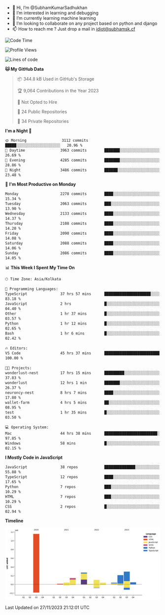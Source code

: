 - 👋 Hi, I’m @SubhamKumarSadhukhan
- 👀 I’m interested in learning and debugging
- 🌱 I’m currently learning machine learning
- 💞️ I’m looking to collaborate on any project based on python and django
- 📫 How to reach me ?
      Just drop a mail in idiot@subhamsk.cf

<!---
SubhamKumarSadhukhan/SubhamKumarSadhukhan is a ✨ special ✨ repository because its `README.md` (this file) appears on your GitHub profile.
You can click the Preview link to take a look at your changes.
--->


<!--START_SECTION:waka-->
![Code Time](http://img.shields.io/badge/Code%20Time-1%2C740%20hrs%2044%20mins-blue)

![Profile Views](http://img.shields.io/badge/Profile%20Views-0-blue)

![Lines of code](https://img.shields.io/badge/From%20Hello%20World%20I%27ve%20Written-2.4%20million%20lines%20of%20code-blue)

**🐱 My GitHub Data** 

> 📦 344.8 kB Used in GitHub's Storage 
 > 
> 🏆 9,064 Contributions in the Year 2023
 > 
> 🚫 Not Opted to Hire
 > 
> 📜 24 Public Repositories 
 > 
> 🔑 34 Private Repositories 
 > 
**I'm a Night 🦉** 

```text
🌞 Morning                3112 commits        █████░░░░░░░░░░░░░░░░░░░░   20.96 % 
🌆 Daytime                3963 commits        ███████░░░░░░░░░░░░░░░░░░   26.69 % 
🌃 Evening                4285 commits        ███████░░░░░░░░░░░░░░░░░░   28.86 % 
🌙 Night                  3486 commits        ██████░░░░░░░░░░░░░░░░░░░   23.48 % 
```
📅 **I'm Most Productive on Monday** 

```text
Monday                   2278 commits        ████░░░░░░░░░░░░░░░░░░░░░   15.34 % 
Tuesday                  2063 commits        ███░░░░░░░░░░░░░░░░░░░░░░   13.90 % 
Wednesday                2133 commits        ████░░░░░░░░░░░░░░░░░░░░░   14.37 % 
Thursday                 2108 commits        ████░░░░░░░░░░░░░░░░░░░░░   14.20 % 
Friday                   2090 commits        ████░░░░░░░░░░░░░░░░░░░░░   14.08 % 
Saturday                 2088 commits        ████░░░░░░░░░░░░░░░░░░░░░   14.06 % 
Sunday                   2086 commits        ████░░░░░░░░░░░░░░░░░░░░░   14.05 % 
```


📊 **This Week I Spent My Time On** 

```text
🕑︎ Time Zone: Asia/Kolkata

💬 Programming Languages: 
TypeScript               37 hrs 57 mins      █████████████████████░░░░   83.18 % 
JavaScript               2 hrs               █░░░░░░░░░░░░░░░░░░░░░░░░   04.40 % 
Other                    1 hr 37 mins        █░░░░░░░░░░░░░░░░░░░░░░░░   03.57 % 
Python                   1 hr 12 mins        █░░░░░░░░░░░░░░░░░░░░░░░░   02.65 % 
Bash                     1 hr 6 mins         █░░░░░░░░░░░░░░░░░░░░░░░░   02.42 % 

🔥 Editors: 
VS Code                  45 hrs 37 mins      █████████████████████████   100.00 % 

🐱‍💻 Projects: 
wonderlust-nest          17 hrs 15 mins      █████████░░░░░░░░░░░░░░░░   37.83 % 
wonderlust               12 hrs 1 min        ███████░░░░░░░░░░░░░░░░░░   26.37 % 
neuroncy-nest            8 hrs 7 mins        ████░░░░░░░░░░░░░░░░░░░░░   17.80 % 
wallet-farm              4 hrs 5 mins        ██░░░░░░░░░░░░░░░░░░░░░░░   08.95 % 
test                     1 hr 35 mins        █░░░░░░░░░░░░░░░░░░░░░░░░   03.50 % 

💻 Operating System: 
Mac                      44 hrs 38 mins      ████████████████████████░   97.85 % 
Windows                  58 mins             █░░░░░░░░░░░░░░░░░░░░░░░░   02.15 % 
```

**I Mostly Code in JavaScript** 

```text
JavaScript               38 repos            ██████████████░░░░░░░░░░░   55.88 % 
TypeScript               12 repos            ████░░░░░░░░░░░░░░░░░░░░░   17.65 % 
Python                   7 repos             ███░░░░░░░░░░░░░░░░░░░░░░   10.29 % 
HTML                     7 repos             ███░░░░░░░░░░░░░░░░░░░░░░   10.29 % 
CSS                      2 repos             █░░░░░░░░░░░░░░░░░░░░░░░░   02.94 % 
```



**Timeline**

![Lines of Code chart](https://raw.githubusercontent.com/SubhamKumarSadhukhan/SubhamKumarSadhukhan/main/assets/bar_graph.png)


 Last Updated on 27/11/2023 21:12:01 UTC
<!--END_SECTION:waka-->
